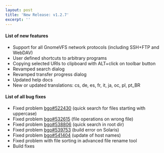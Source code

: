```yaml
---
layout: post
title: 'New Release: v1.2.7'
excerpt: ''
---
```


#### List of new features

* Support for all GnomeVFS network protocols (including SSH+FTP and WebDAV)
* User defined shortcuts to arbitrary programs
* Copying selected URIs to clipboard with ALT+click on toolbar button
* Revamped search dialog
* Revamped transfer progress dialog
* Updated help docs
* New or updated translations: cs, de, es, fr, it, ja, oc, pl, pt_BR

#### List of all bug fixes

* Fixed problem [bgo#522430](https://bugzilla.gnome.org/show_bug.cgi?id=522430) (quick search for files starting with uppercase)
* Fixed problem [bgo#532615](https://bugzilla.gnome.org/show_bug.cgi?id=532615) (file operations on wrong file)
* Fixed problem [bgo#538806](https://bugzilla.gnome.org/show_bug.cgi?id=538806) (quick search in root dir)
* Fixed problem [bgo#539753](https://bugzilla.gnome.org/show_bug.cgi?id=539753) (build error on Solaris)
* Fixed problem [bgo#541404](https://bugzilla.gnome.org/show_bug.cgi?id=541404) (update of host names)
* Fixed problem with file sorting in advanced file rename tool
* Build fixes
